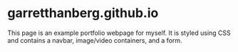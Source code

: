 # garretthanberg.github.io
This page is an example portfolio webpage for myself. It is styled using CSS and contains a navbar, image/video containers, and a form.
